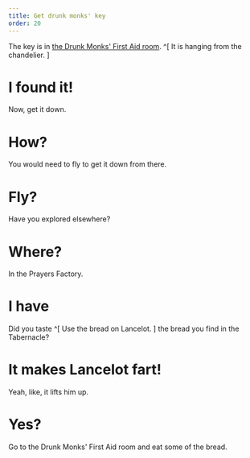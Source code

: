 ```yaml
---
title: Get drunk monks' key
order: 20
---
```


The key is in [the Drunk Monks' First Aid room](enter_drunk_monk.md). ^[ It is hanging from the chandelier. ]

# I found it!
Now, get it down.

# How?
You would need to fly to get it down from there.

# Fly?
Have you explored elsewhere?

# Where?
In the Prayers Factory.

# I have
Did you taste ^[ Use the bread on Lancelot. ] the bread you find in the Tabernacle?

# It makes Lancelot fart!
Yeah, like, it lifts him up.

# Yes?
Go to the Drunk Monks' First Aid room and eat some of the bread.
